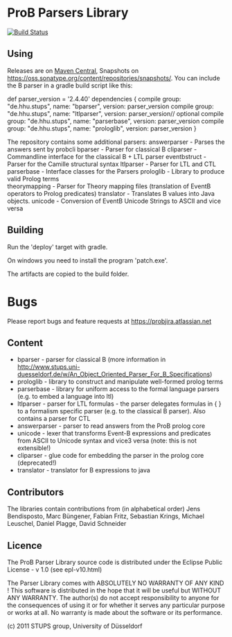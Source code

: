 # ProB Parsers Library

[![Build Status](https://travis-ci.org/bendisposto/probparsers.svg?branch=develop)](https://travis-ci.org/bendisposto/probparsers)

## Using
Releases are on [Maven Central](http://search.maven.org/#search%7Cga%7C1%7Cde.hhu.stups), Snapshots on https://oss.sonatype.org/content/repositories/snapshots/. You can include the B parser in a gradle build script like this:

def parser_version = '2.4.40'
dependencies {
	compile group: "de.hhu.stups", name: "bparser", version: parser_version 
	compile group: "de.hhu.stups", name: "ltlparser", version: parser_version// optional 
	compile group: "de.hhu.stups", name: "parserbase", version: parser_version 
	compile group: "de.hhu.stups", name: "prologlib", version: parser_version 
}

The repository contains some additional parsers:
answerparser - Parses the answers sent by probcli
bparser	- Parser for classical B
cliparser	- Commandline interface for the classical B + LTL parser
eventbstruct	- Parser for the Camille structural syntax 
ltlparser	- Parser for LTL and CTL
parserbase	- Interface classes for the Parsers 
prologlib - Library to produce valid Prolog terms  
theorymapping	- Parser for Theory mapping files (translation of EventB operators to Prolog predicates)
translator - Translates B values into Java objects. 
unicode - Conversion of EventB Unicode Strings to ASCII and vice versa 

## Building
Run the 'deploy' target with gradle. 

On windows you need to install the program 'patch.exe'. 

The artifacts are copied to the build folder. 

# Bugs
Please report bugs and feature requests at https://probjira.atlassian.net


## Content

- bparser - parser for classical B (more information in http://www.stups.uni-duesseldorf.de/w/An_Object_Oriented_Parser_For_B_Specifications)
- prologlib - library to construct and manipulate well-formed prolog terms 
- parserbase - library for uniform access to the formal language parsers (e.g. to embed a language into ltl) 
- ltlparser - parser for LTL formulas - the parser delegates formulas in { } to a formalism specific parser (e.g. to the classical B parser).
              Also contains a parser for CTL
- answerparser - parser to read answers from the ProB prolog core 
- unicode - lexer that transforms Event-B expressions and predicates from ASCII to Unicode syntax and vice3 versa (note: this is not extensible!)
- cliparser - glue code for embedding the parser in the prolog core (deprecated!)
- translator - translator for B expressions to java

## Contributors
The libraries contain contributions from (in alphabetical order)
Jens Bendisposto, Marc Büngener, Fabian Fritz, Sebastian Krings, Michael Leuschel, Daniel Plagge, David Schneider

## Licence 

The ProB Parser Library source code is distributed under the Eclipse Public License - v 1.0 (see epl-v10.html) 

The Parser Library comes with ABSOLUTELY NO WARRANTY OF ANY KIND !
This software is distributed in the hope that it will be useful
but WITHOUT ANY WARRANTY. The author(s) do not accept responsibility
to anyone for the consequences of using it or for whether it serves
any particular purpose or works at all. No warranty is made about
the software or its performance.


(c) 2011 STUPS group, University of Düsseldorf
